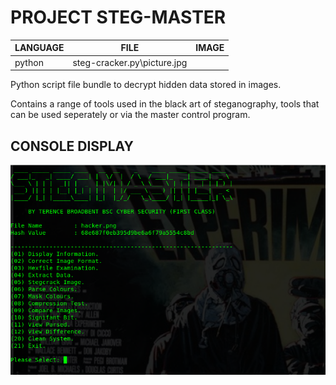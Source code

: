 # PROJECT STEG-MASTER

|LANGUAGE|FILE|IMAGE|
|--------|----|-----|
|python|steg-cracker.py\picture.jpg



Python script file bundle to decrypt hidden data stored in images. 

Contains a range of tools used in the black art of steganography, tools that can be used seperately or via the master control program.


## CONSOLE DISPLAY
![Screenshot](picture4.png) 

